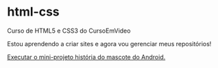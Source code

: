 # html-css
Curso de HTML5 e CSS3 do CursoEmVideo

Estou aprendendo a criar sites e agora vou gerenciar meus repositórios!

<a href="https://https://matheusnascimento021.github.io/html-css/sitedoandroid2.0">Executar o mini-projeto história do mascote do Android.